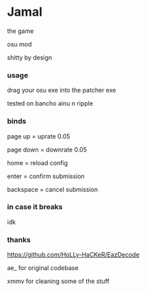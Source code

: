 # Jamal
the game

osu mod

shitty by design
### usage
drag your osu exe into the patcher exe

tested on bancho ainu n ripple
### binds
page up = uprate 0.05

page down = downrate 0.05

home = reload config

enter = confirm submission

backspace = cancel submission
### in case it breaks
idk
### thanks
https://github.com/HoLLy-HaCKeR/EazDecode

ae_ for original codebase

xmmv for cleaning some of the stuff